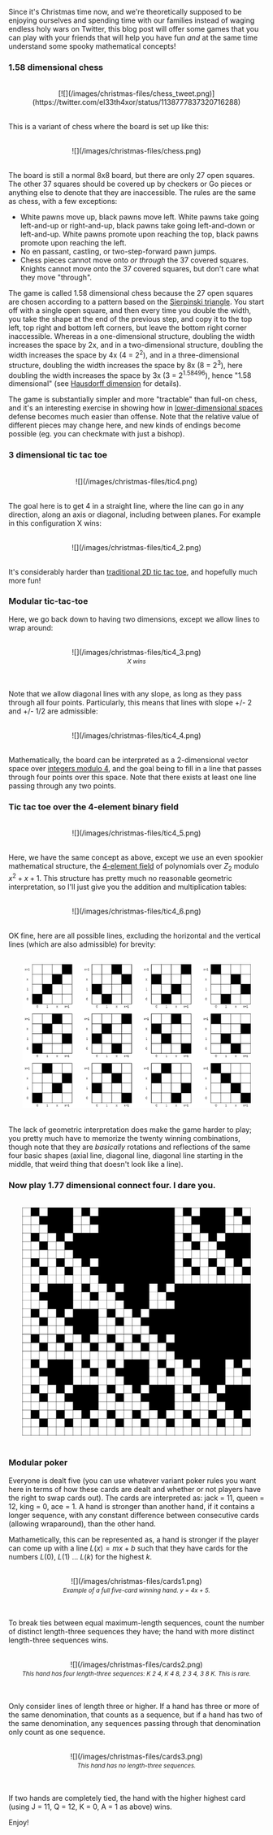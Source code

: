 [category]: <> (General,Fun)
[date]: <> (2019/12/24)
[title]: <> (Christmas Special)
[pandoc]: <> (--mathjax)


Since it's Christmas time now, and we're theoretically supposed to be enjoying ourselves and spending time with our families instead of waging endless holy wars on Twitter, this blog post will offer some games that you can play with your friends that will help you have fun _and_ at the same time understand some spooky mathematical concepts!

### 1.58 dimensional chess

<center><br>
[![](/images/christmas-files/chess_tweet.png)](https://twitter.com/el33th4xor/status/1138777837320716288)
<br><br>
</center>

This is a variant of chess where the board is set up like this:

<center><br>
![](/images/christmas-files/chess.png)
<br><br>
</center>

The board is still a normal 8x8 board, but there are only 27 open squares. The other 37 squares should be covered up by checkers or Go pieces or anything else to denote that they are inaccessible. The rules are the same as chess, with a few exceptions:

* White pawns move up, black pawns move left. White pawns take going left-and-up or right-and-up, black pawns take going left-and-down or left-and-up. White pawns promote upon reaching the top, black pawns promote upon reaching the left.
* No en passant, castling, or two-step-forward pawn jumps.
* Chess pieces cannot move onto _or through_ the 37 covered squares. Knights cannot move onto the 37 covered squares, but don't care what they move "through".

The game is called 1.58 dimensional chess because the 27 open squares are chosen according to a pattern based on the [Sierpinski triangle](https://en.wikipedia.org/wiki/Sierpi%C5%84ski_triangle). You start off with a single open square, and then every time you double the width, you take the shape at the end of the previous step, and copy it to the top left, top right and bottom left corners, but leave the bottom right corner inaccessible. Whereas in a one-dimensional structure, doubling the width increases the space by 2x, and in a two-dimensional structure, doubling the width increases the space by 4x (4 = 2<sup>2</sup>), and in a three-dimensional structure, doubling the width increases the space by 8x (8 = 2<sup>3</sup>), here doubling the width increases the space by 3x (3 = 2<sup>1.58496</sup>), hence "1.58 dimensional" (see [Hausdorff dimension](https://en.wikipedia.org/wiki/Hausdorff_dimension) for details).

The game is substantially simpler and more "tractable" than full-on chess, and it's an interesting exercise in showing how in [lower-dimensional spaces](https://en.wikipedia.org/wiki/Flatland) defense becomes much easier than offense. Note that the relative value of different pieces may change here, and new kinds of endings become possible (eg. you can checkmate with just a bishop).

### 3 dimensional tic tac toe

<center><br>
![](/images/christmas-files/tic4.png)
<br><br>
</center>

The goal here is to get 4 in a straight line, where the line can go in any direction, along an axis or diagonal, including between planes. For example in this configuration X wins:

<center><br>
![](/images/christmas-files/tic4_2.png)
<br><br>
</center>

It's considerably harder than [traditional 2D tic tac toe](https://www.quora.com/Is-there-a-way-to-never-lose-at-Tic-Tac-Toe), and hopefully much more fun!

### Modular tic-tac-toe

Here, we go back down to having two dimensions, except we allow lines to wrap around:

<center><br>
![](/images/christmas-files/tic4_3.png)
<br><small><i>X wins</i></small></center>
<br><br>

Note that we allow diagonal lines with any slope, as long as they pass through all four points. Particularly, this means that lines with slope +/- 2 and +/- 1/2 are admissible:

<center><br>
![](/images/christmas-files/tic4_4.png)
<br><br>
</center>

Mathematically, the board can be interpreted as a 2-dimensional vector space over [integers modulo 4](https://en.wikipedia.org/wiki/Modular_arithmetic), and the goal being to fill in a line that passes through four points over this space. Note that there exists at least one line passing through any two points.

### Tic tac toe over the 4-element binary field

<center><br>
![](/images/christmas-files/tic4_5.png)
<br><br>
</center>

Here, we have the same concept as above, except we use an even spookier mathematical structure, the [4-element field](https://en.wikipedia.org/wiki/Finite_field#Field_with_four_elements) of polynomials over $Z_2$ modulo $x^2 + x + 1$. This structure has pretty much no reasonable geometric interpretation, so I'll just give you the addition and multiplication tables:

<center><br>
![](/images/christmas-files/tic4_6.png)
<br><br>
</center>

OK fine, here are all possible lines, excluding the horizontal and the vertical lines (which are also admissible) for brevity:

<center><br>
<img src="/images/christmas-files/tic4_7.png" style="width: 450px" />
<br><br>
</center>

The lack of geometric interpretation does make the game harder to play; you pretty much have to memorize the twenty winning combinations, though note that they are _basically_ rotations and reflections of the same four basic shapes (axial line, diagonal line, diagonal line starting in the middle, that weird thing that doesn't look like a line).

### Now play 1.77 dimensional connect four. I dare you.

<center><br>
<img src="/images/christmas-files/tic4_8.png" style="width: 450px" />
<br><br>
</center>

### Modular poker

Everyone is dealt five (you can use whatever variant poker rules you want here in terms of how these cards are dealt and whether or not players have the right to swap cards out). The cards are interpreted as: jack = 11, queen = 12, king = 0, ace = 1. A hand is stronger than another hand, if it contains a longer sequence, with any constant difference between consecutive cards (allowing wraparound), than the other hand.

Mathametically, this can be represented as, a hand is stronger if the player can come up with a line $L(x) = mx+b$ such that they have cards for the numbers $L(0)$, $L(1)$ ... $L(k)$ for the highest $k$.

<center><br>
![](/images/christmas-files/cards1.png)
<br><small><i>Example of a full five-card winning hand. y = 4x + 5.</i></small></center>
<br><br>

To break ties between equal maximum-length sequences, count the number of distinct length-three sequences they have; the hand with more distinct length-three sequences wins.

<center><br>
![](/images/christmas-files/cards2.png)
<br><small><i>This hand has four length-three sequences: K 2 4, K 4 8, 2 3 4, 3 8 K. This is rare.</i></small></center>
<br><br>

Only consider lines of length three or higher. If a hand has three or more of the same denomination, that counts as a sequence, but if a hand has two of the same denomination, any sequences passing through that denomination only count as one sequence.

<center><br>
![](/images/christmas-files/cards3.png)
<br><small><i>This hand has no length-three sequences.</i></small></center>
<br><br>

If two hands are completely tied, the hand with the higher highest card (using J = 11, Q = 12, K = 0, A = 1 as above) wins.

Enjoy!
